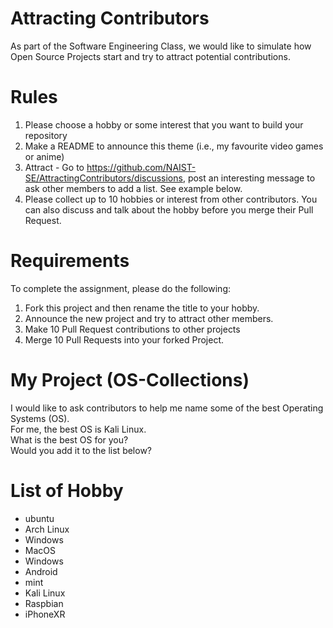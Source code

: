 # Attracting Contributors
As part of the Software Engineering Class, we would like to simulate how Open Source Projects start and try to attract potential contributions.

# Rules

1. Please choose a hobby or some interest that you want to build your repository
2. Make a README to announce this theme (i.e., my favourite video games or anime)
3. Attract - Go to https://github.com/NAIST-SE/AttractingContributors/discussions, post an interesting message to ask other members to add a list. See example below.
4. Please collect up to 10 hobbies or interest from other contributors. You can also discuss and talk about the hobby before you merge their Pull Request.

# Requirements
To complete the assignment, please do the following:
1. Fork this project and then rename the title to your hobby. 
2. Announce the new project and try to attract other members.
3. Make 10 Pull Request contributions to other projects
4. Merge 10 Pull Requests into your forked Project.

# My Project (OS-Collections)
I would like to ask contributors to help me name some of the best Operating Systems (OS).<br/>
For me, the best OS is Kali Linux. <br/>
What is the best OS for you?<br/>
Would you add it to the list below?<br/>
# List of Hobby
- ubuntu
- Arch Linux
- Windows
- MacOS
- Windows
- Android
- mint
- Kali Linux
- Raspbian
- iPhoneXR
